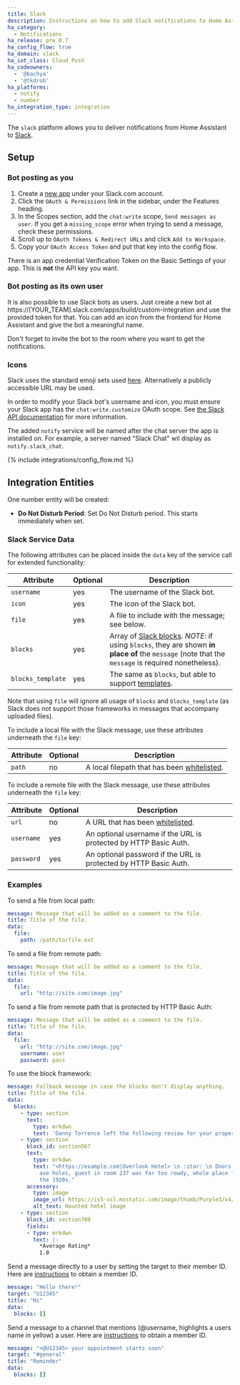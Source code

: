 ```yaml
---
title: Slack
description: Instructions on how to add Slack notifications to Home Assistant.
ha_category:
  - Notifications
ha_release: pre 0.7
ha_config_flow: true
ha_domain: slack
ha_iot_class: Cloud Push
ha_codeowners:
  - '@bachya'
  - '@tkdrob'
ha_platforms:
  - notify
  - number
ha_integration_type: integration
---
```


The `slack` platform allows you to deliver notifications from Home Assistant to [Slack](https://slack.com/).

## Setup

### Bot posting as you

1. Create a [new app](https://api.slack.com/apps) under your Slack.com account.
2. Click the `OAuth & Permissions` link in the sidebar, under the Features heading.
3. In the Scopes section, add the `chat:write` scope, `Send messages as user`. If you get a `missing_scope` error when trying to send a message, check these permissions.
4. Scroll up to `OAuth Tokens & Redirect URLs` and click `Add to Workspace`.
5. Copy your `OAuth Access Token` and put that key into the config flow.

<div class='note'>

There is an app credential Verification Token on the Basic Settings of your app. This is **not** the API key you want.

</div>

### Bot posting as its own user

It is also possible to use Slack bots as users. Just create a new bot at https://[YOUR_TEAM].slack.com/apps/build/custom-integration and use the provided token for that. You can add an icon from the frontend for Home Assistant and give the bot a meaningful name.

Don't forget to invite the bot to the room where you want to get the notifications.

### Icons

Slack uses the standard emoji sets used [here](https://www.webpagefx.com/tools/emoji-cheat-sheet/). Alternatively a publicly accessible URL may be used.

<div class='note'>

In order to modify your Slack bot's username and icon, you must ensure your Slack app has the `chat:write.customize` OAuth scope. See [the Slack API documentation](https://api.slack.com/methods/chat.postMessage#authorship) for more information.

The added `notify` service will be named after the chat server the app is installed on. For example, a server named "Slack Chat" wil display as `notify.slack_chat`.

</div>

{% include integrations/config_flow.md %}

## Integration Entities

One number entity will be created:

- **Do Not Disturb Period**: Set Do Not Disturb period. This starts immediately when set.

### Slack Service Data

The following attributes can be placed inside the `data` key of the service call for extended functionality:

| Attribute              | Optional | Description |
| ---------------------- | -------- | ----------- |
| `username`               |      yes | The username of the Slack bot.
| `icon`                   |      yes | The icon of the Slack bot.
| `file`                   |      yes | A file to include with the message; see below.
| `blocks`                 |      yes | Array of [Slack blocks](https://api.slack.com/messaging/composing/layouts). *NOTE*: if using `blocks`, they are shown **in place of** the `message` (note that the `message` is required nonetheless).
| `blocks_template`        |      yes | The same as `blocks`, but able to support [templates](https://www.home-assistant.io/docs/configuration/templating).

Note that using `file` will ignore all usage of `blocks` and `blocks_template` (as Slack does not support those frameworks in messages that accompany uploaded files).

To include a local file with the Slack message, use these attributes underneath the `file` key:

| Attribute              | Optional | Description |
| ---------------------- | -------- | ----------- |
| `path`                   |      no  | A local filepath that has been [whitelisted](/docs/configuration/basic/#allowlist_external_dirs).

To include a remote file with the Slack message, use these attributes underneath the `file` key:

| Attribute              | Optional | Description |
| ---------------------- | -------- | ----------- |
| `url`                    |      no  | A URL that has been [whitelisted](/docs/configuration/basic/#allowlist_external_urls).
| `username`               |      yes | An optional username if the URL is protected by HTTP Basic Auth.
| `password`               |      yes | An optional password if the URL is protected by HTTP Basic Auth.

### Examples

To send a file from local path:

```yaml
message: Message that will be added as a comment to the file.
title: Title of the file.
data:
  file:
    path: /path/to/file.ext
```

To send a file from remote path:

```yaml
message: Message that will be added as a comment to the file.
title: Title of the file.
data:
  file:
    url: "http://site.com/image.jpg"
```

To send a file from remote path that is protected by HTTP Basic Auth:

```yaml
message: Message that will be added as a comment to the file.
title: Title of the file.
data:
  file:
    url: "http://site.com/image.jpg"
    username: user
    password: pass
```

To use the block framework:

```yaml
message: Fallback message in case the blocks don't display anything.
title: Title of the file.
data:
  blocks:
    - type: section
      text:
        type: mrkdwn
        text: 'Danny Torrence left the following review for your property:'
    - type: section
      block_id: section567
      text:
        type: mrkdwn
        text: "<https://example.com|Overlook Hotel> \n :star: \n Doors had too many
          axe holes, guest in room 237 was far too rowdy, whole place felt stuck in
          the 1920s."
      accessory:
        type: image
        image_url: https://is5-ssl.mzstatic.com/image/thumb/Purple3/v4/d3/72/5c/d3725c8f-c642-5d69-1904-aa36e4297885/source/256x256bb.jpg
        alt_text: Haunted hotel image
    - type: section
      block_id: section789
      fields:
      - type: mrkdwn
        text: |-
          *Average Rating*
          1.0
```

Send a message directly to a user by setting the target to their member ID. Here are [instructions](https://www.workast.com/help/articles/61000165203/) to obtain a member ID.

```yaml
message: "Hello there!"
target: "U12345"
title: "Hi"
data:
  blocks: []
```

Send a message to a channel that mentions (@username, highlights a users name in yellow) a user. Here are [instructions](https://www.workast.com/help/articles/61000165203/) to obtain a member ID.

```yaml
message: "<@U12345> your appointment starts soon"
target: "#general"
title: "Reminder"
data:
  blocks: []
```
